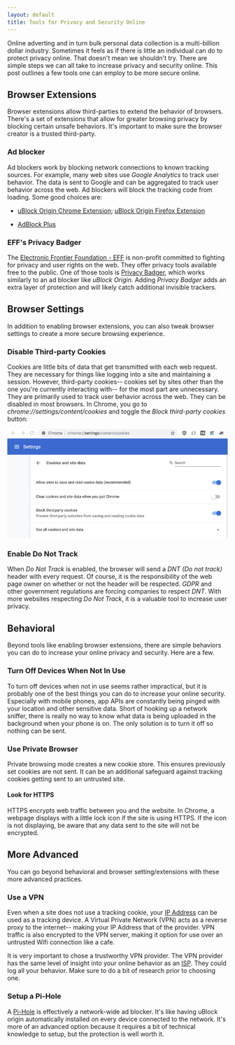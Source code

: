 ```yaml
---
layout: default
title: Tools for Privacy and Security Online
---
```


Online adverting and in turn bulk personal data collection is a multi-billion dollar industry. Sometimes it feels as if there is little an individual can do to protect privacy online. That doesn't mean we shouldn't try. There are simple steps we can all take to increase privacy and security online. This post outlines a few tools one can employ to be more secure online.

## Browser Extensions

Browser extensions allow third-parties to extend the behavior of browsers. There's a set of extensions that allow for greater browsing privacy by blocking certain unsafe behaviors. It's important to make sure the browser creator is a trusted third-party.

### Ad blocker

Ad blockers work by blocking network connections to known tracking sources. For example, many web sites use _Google Analytics_ to track user behavior. The data is sent to Google and can be aggregated to track user behavior across the web. Ad blockers will block the tracking code from loading. Some good choices are:

- [uBlock Origin Chrome Extension](https://chrome.google.com/webstore/detail/ublock-origin/cjpalhdlnbpafiamejdnhcphjbkeiagm); [uBlock Origin Firefox Extension](https://addons.mozilla.org/en-US/firefox/addon/ublock-origin/)


- [AdBlock Plus](https://adblockplus.org/)

### EFF's Privacy Badger

The [Electronic Frontier Foundation - EFF](https://www.eff.org/) is non-profit committed to fighting for privacy and user rights on the web. They offer privacy tools available free to the public. One of those tools is [Privacy Badger](https://www.eff.org/privacybadger), which works similarly to an ad blocker like _uBlock Origin_. Adding _Privacy Badger_ adds an extra layer of protection and will likely catch additional invisible trackers.

## Browser Settings

In addition to enabling browser extensions, you can also tweak browser settings to create a more secure browsing experience.

### Disable Third-party Cookies

Cookies are little bits of data that get transmitted with each web request. They are necessary for things like logging into a site and maintaining a session. However, third-party cookies-- cookies set by sites other than the one you're currently interacting with-- for the most part are unnecessary. They are primarily used to track user behavior across the web. They can be disabled in most browsers. In Chrome, you go to _chrome://settings/content/cookies_ and toggle the _Block third-party cookies_ button:

![Enable Block third-party cookies Chrome](/assets/images/blog/2019/11/09/chrome-block-third-party-cookies.png)

### Enable Do Not Track

When _Do Not Track_ is enabled, the browser will send a _DNT (Do not track)_ header with every request. Of course, it is the responsibility of the web page owner on whether or not the header will be respected. _GDPR_ and other government regulations are forcing companies to respect _DNT_. With more websites respecting _Do Not Track_, it is a valuable tool to increase user privacy.

## Behavioral

Beyond tools like enabling browser extensions, there are simple behaviors you can do to increase your online privacy and security. Here are a few.

### Turn Off Devices When Not In Use

To turn off devices when not in use seems rather impractical, but it is probably one of the best things you can do to increase your online security. Especially with mobile phones, app APIs are constantly being pinged with your location and other sensitive data. Short of hooking up a network sniffer, there is really no way to know what data is being uploaded in the background when your phone is on. The only solution is to turn it off so nothing can be sent.

### Use Private Browser

Private browsing mode creates a new cookie store. This ensures previously set cookies are not sent. It can be an additional safeguard against tracking cookies getting sent to an untrusted site.

#### Look for HTTPS

HTTPS encrypts web traffic between you and the website. In Chrome, a webpage displays with a little lock icon if the site is using HTTPS. If the icon is not displaying, be aware that any data sent to the site will not be encrypted.

## More Advanced

You can go beyond behavioral and browser setting/extensions with these more advanced practices.

### Use a VPN

Even when a site does not use a tracking cookie, your [IP Address](https://en.wikipedia.org/wiki/IP_address) can be used as a tracking device. A Virtual Private Network (VPN) acts as a reverse proxy to the internet-- making your IP Address that of the provider. VPN traffic is also encrypted to the VPN server, making it option for use over an untrusted Wifi connection like a cafe.

It is very important to chose a trustworthy VPN provider. The VPN provider has the same level of insight into your online behavior as an [ISP](https://en.wikipedia.org/wiki/Internet_service_provider). They could log all your behavior. Make sure to do a bit of research prior to choosing one.

### Setup a Pi-Hole

A [Pi-Hole](https://pi-hole.net/) is effectively a network-wide ad blocker. It's like having uBlock origin automatically installed on every device connected to the network. It's more of an advanced option because it requires a bit of technical knowledge to setup, but the protection is well worth it.
